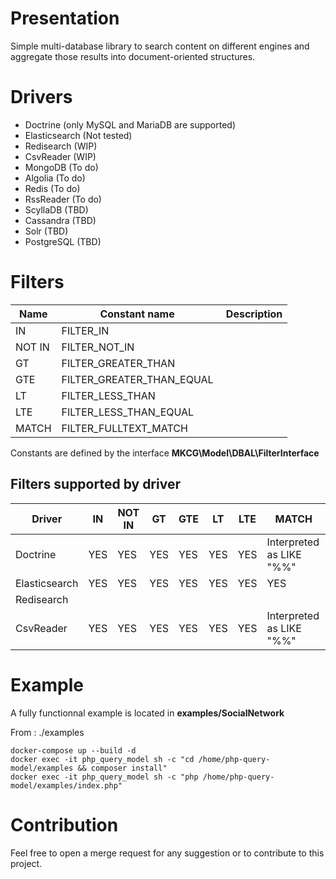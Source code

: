 # Presentation

Simple multi-database library to search content on different engines and aggregate those results into document-oriented structures.

# Drivers

* Doctrine (only MySQL and MariaDB are supported)
* Elasticsearch (Not tested)
* Redisearch (WIP)
* CsvReader (WIP)
* MongoDB (To do)
* Algolia (To do)
* Redis (To do)
* RssReader (To do)
* ScyllaDB (TBD)
* Cassandra (TBD)
* Solr (TBD)
* PostgreSQL (TBD)

# Filters

| Name   | Constant name                | Description  |
| ------ | ---------------------------- | ------------ |
| IN     | FILTER_IN                    |              |
| NOT IN | FILTER_NOT_IN                |              |
| GT     | FILTER_GREATER_THAN          |              |
| GTE    | FILTER_GREATER_THAN_EQUAL    |              |
| LT     | FILTER_LESS_THAN             |              |
| LTE    | FILTER_LESS_THAN_EQUAL       |              |
| MATCH  | FILTER_FULLTEXT_MATCH        |              |

Constants are defined by the interface **MKCG\Model\DBAL\FilterInterface**


Filters supported by driver
---------------------------

| Driver        | IN  | NOT IN | GT  | GTE | LT  | LTE | MATCH                           |
| ------------- | --- | ------ | --- | --- | --- | --- | ------------------------------- |
| Doctrine      | YES | YES    | YES | YES | YES | YES | Interpreted as LIKE "%<value>%" |
| Elasticsearch | YES | YES    | YES | YES | YES | YES | YES                             |
| Redisearch    |     |        |     |     |     |     |                                 |
| CsvReader     | YES | YES    | YES | YES | YES | YES | Interpreted as LIKE "%<value>%" |


# Example

A fully functionnal example is located in **examples/SocialNetwork**

From : ./examples

```
docker-compose up --build -d
docker exec -it php_query_model sh -c "cd /home/php-query-model/examples && composer install"
docker exec -it php_query_model sh -c "php /home/php-query-model/examples/index.php"
```

# Contribution

Feel free to open a merge request for any suggestion or to contribute to this project.
